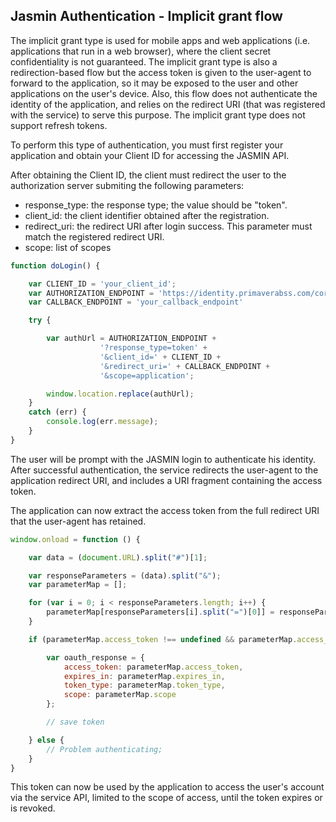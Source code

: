 ## Jasmin Authentication - Implicit grant flow ##
The implicit grant type is used for mobile apps and web applications (i.e. applications that run in a web browser), where the client secret confidentiality is not guaranteed. The implicit grant type is also a redirection-based flow but the access token is given to the user-agent to forward to the application, so it may be exposed to the user and other applications on the user's device. Also, this flow does not authenticate the identity of the application, and relies on the redirect URI (that was registered with the service) to serve this purpose.
The implicit grant type does not support refresh tokens.

To perform this type of authentication, you must first register your application and obtain your Client ID for accessing the JASMIN API.

After obtaining the Client ID, the client must redirect the user to the authorization server submiting the following parameters:
- response_type: the response type; the value should be "token".
- client_id: the client identifier obtained after the registration.
- redirect_uri: the redirect URI after login success. This parameter must match the registered redirect URI.
- scope: list of scopes

```javascript
function doLogin() {

    var CLIENT_ID = 'your_client_id';
    var AUTHORIZATION_ENDPOINT = 'https://identity.primaverabss.com/core/connect/authorize';
    var CALLBACK_ENDPOINT = 'your_callback_endpoint'

    try {

        var authUrl = AUTHORIZATION_ENDPOINT +
                    '?response_type=token' +
                    '&client_id=' + CLIENT_ID +
                    '&redirect_uri=' + CALLBACK_ENDPOINT +
                    '&scope=application';

        window.location.replace(authUrl);
    }
    catch (err) {
        console.log(err.message);
    }
}
```

The user will be prompt with the JASMIN login to authenticate his identity. After successful authentication, the service redirects the user-agent to the application redirect URI, and includes a URI fragment containing the access token.

The application can now extract the access token from the full redirect URI that the user-agent has retained.

```javascript
window.onload = function () {

    var data = (document.URL).split("#")[1];

    var responseParameters = (data).split("&");
    var parameterMap = [];

    for (var i = 0; i < responseParameters.length; i++) {
        parameterMap[responseParameters[i].split("=")[0]] = responseParameters[i].split("=")[1];
    }

    if (parameterMap.access_token !== undefined && parameterMap.access_token !== null && parameterMap.token_type !== null) {

        var oauth_response = {
            access_token: parameterMap.access_token,
            expires_in: parameterMap.expires_in,
            token_type: parameterMap.token_type,
            scope: parameterMap.scope
        };

        // save token

    } else {
        // Problem authenticating;
    }
}
```

This token can now be used by the application to access the user's account via the service API, limited to the scope of access, until the token expires or is revoked.
